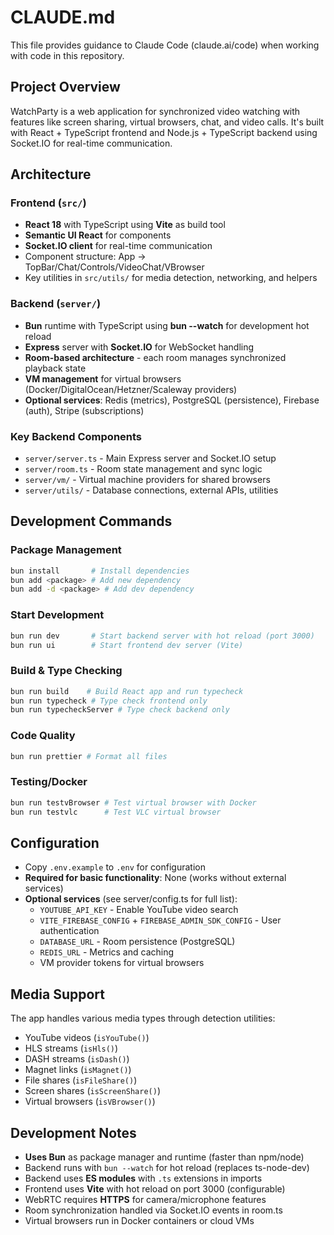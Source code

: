 # CLAUDE.md

This file provides guidance to Claude Code (claude.ai/code) when working with code in this repository.

## Project Overview

WatchParty is a web application for synchronized video watching with features like screen sharing, virtual browsers, chat, and video calls. It's built with React + TypeScript frontend and Node.js + TypeScript backend using Socket.IO for real-time communication.

## Architecture

### Frontend (`src/`)
- **React 18** with TypeScript using **Vite** as build tool
- **Semantic UI React** for components
- **Socket.IO client** for real-time communication
- Component structure: App → TopBar/Chat/Controls/VideoChat/VBrowser
- Key utilities in `src/utils/` for media detection, networking, and helpers

### Backend (`server/`)
- **Bun** runtime with TypeScript using **bun --watch** for development hot reload
- **Express** server with **Socket.IO** for WebSocket handling
- **Room-based architecture** - each room manages synchronized playback state
- **VM management** for virtual browsers (Docker/DigitalOcean/Hetzner/Scaleway providers)
- **Optional services**: Redis (metrics), PostgreSQL (persistence), Firebase (auth), Stripe (subscriptions)

### Key Backend Components
- `server/server.ts` - Main Express server and Socket.IO setup
- `server/room.ts` - Room state management and sync logic
- `server/vm/` - Virtual machine providers for shared browsers
- `server/utils/` - Database connections, external APIs, utilities

## Development Commands

### Package Management
```bash
bun install       # Install dependencies
bun add <package> # Add new dependency
bun add -d <package> # Add dev dependency
```

### Start Development
```bash
bun run dev       # Start backend server with hot reload (port 3000)
bun run ui        # Start frontend dev server (Vite)
```

### Build & Type Checking
```bash
bun run build    # Build React app and run typecheck
bun run typecheck # Type check frontend only
bun run typecheckServer # Type check backend only
```

### Code Quality
```bash
bun run prettier # Format all files
```

### Testing/Docker
```bash
bun run testvBrowser # Test virtual browser with Docker
bun run testvlc      # Test VLC virtual browser
```

## Configuration

- Copy `.env.example` to `.env` for configuration
- **Required for basic functionality**: None (works without external services)
- **Optional services** (see server/config.ts for full list):
  - `YOUTUBE_API_KEY` - Enable YouTube video search
  - `VITE_FIREBASE_CONFIG` + `FIREBASE_ADMIN_SDK_CONFIG` - User authentication
  - `DATABASE_URL` - Room persistence (PostgreSQL)
  - `REDIS_URL` - Metrics and caching
  - VM provider tokens for virtual browsers

## Media Support

The app handles various media types through detection utilities:
- YouTube videos (`isYouTube()`)
- HLS streams (`isHls()`)
- DASH streams (`isDash()`)
- Magnet links (`isMagnet()`)
- File shares (`isFileShare()`)
- Screen shares (`isScreenShare()`)
- Virtual browsers (`isVBrowser()`)

## Development Notes

- **Uses Bun** as package manager and runtime (faster than npm/node)
- Backend runs with `bun --watch` for hot reload (replaces ts-node-dev)
- Backend uses **ES modules** with `.ts` extensions in imports
- Frontend uses **Vite** with hot reload on port 3000 (configurable)
- WebRTC requires **HTTPS** for camera/microphone features
- Room synchronization handled via Socket.IO events in room.ts
- Virtual browsers run in Docker containers or cloud VMs